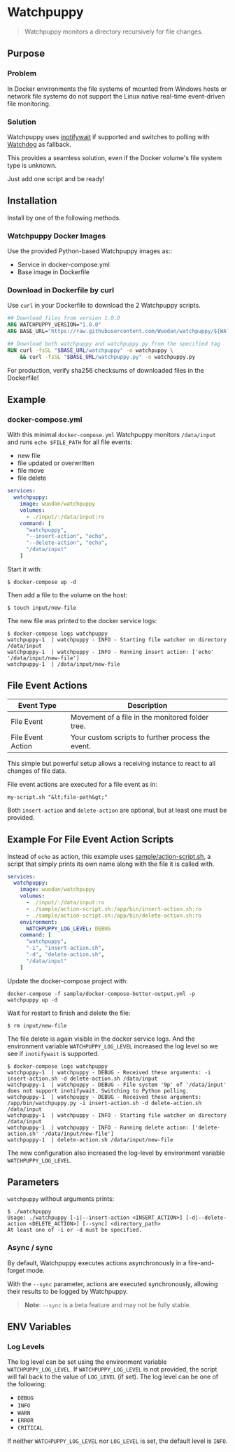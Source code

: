Watchpuppy
==========

> Watchpuppy monitors a directory recursively for file changes.

## Purpose

### Problem

In Docker environments the file systems of mounted from Windows hosts or network file systems do not support
the Linux native real-time event-driven file monitoring.

### Solution

Watchpuppy uses [inotifywait](https://github.com/inotify-tools/inotify-tools/wiki#inotifywait) if supported and
switches to polling with [Watchdog](https://github.com/gorakhargosh/watchdog) as fallback.

This provides a seamless solution, even if the Docker volume's file system type is unknown.

Just add one script and be ready!

## Installation

Install by one of the following methods.

### Watchpuppy Docker Images

Use the provided Python-based Watchpuppy images as::

- Service in docker-compose.yml
- Base image in Dockerfile

### Download in Dockerfile by curl

Use `curl` in your Dockerfile to download the 2 Watchpuppy scripts.

```dockerfile
## Download files from version 1.0.0
ARG WATCHPUPPY_VERSION="1.0.0"
ARG BASE_URL="https://raw.githubusercontent.com/Wuodan/watchpuppy/${WATCHPUPPY_VERSION}"

## Download both watchpuppy and watchpuppy.py from the specified tag
RUN curl -fsSL "$BASE_URL/watchpuppy" -o watchpuppy \
    && curl -fsSL "$BASE_URL/watchpuppy.py" -o watchpuppy.py
```

For production, verify sha256 checksums of downloaded files in the Dockerfile!

## Example

### docker-compose.yml

With this minimal `docker-compose.yml` Watchpuppy monitors `/data/input` and runs `echo $FILE_PATH` for all file events:

- new file
- file updated or overwritten
- file move
- file delete

```docker-compose.yml
services:
  watchpuppy:
    image: wuodan/watchpuppy
    volumes:
      - ./input/:/data/input:ro
    command: [
      "watchpuppy",
      "--insert-action", "echo",
      "--delete-action", "echo",
      "/data/input"
    ]
```

Start it with:

```shell
$ docker-compose up -d
```

Then add a file to the volume on the host:

```shell
$ touch input/new-file
```

The new file was printed to the docker service logs:

```shell
$ docker-compose logs watchpuppy
watchpuppy-1  | watchpuppy - INFO - Starting file watcher on directory /data/input
watchpuppy-1  | watchpuppy - INFO - Running insert action: ['echo' '/data/input/new-file']
watchpuppy-1  | /data/input/new-file
```

## File Event Actions

| **Event Type**    | **Description**                                   |
|-------------------|---------------------------------------------------|
| File Event        | Movement of a file in the monitored folder tree.  |
| File Event Action | Your custom scripts to further process the event. |

This simple but powerful setup allows a receiving instance to react to all changes of file data.

File event actions are executed for a file event as in:

```shell
my-script.sh "&lt;file-path&gt;"
```

Both `insert-action` and `delete-action` are optional, but at least one must be provided.

## Example For File Event Action Scripts

Instead of `echo` as action, this example uses [sample/action-script.sh](sample/action-script.sh), 
a script that simply prints its own name along with the file it is called with.

```docker-compose.yml
services:
  watchpuppy:
    image: wuodan/watchpuppy
    volumes:
      - ./input/:/data/input:ro
      - ./sample/action-script.sh:/app/bin/insert-action.sh:ro
      - ./sample/action-script.sh:/app/bin/delete-action.sh:ro
    environment:
      WATCHPUPPY_LOG_LEVEL: DEBUG
    command: [
      "watchpuppy",
      "-i", "insert-action.sh",
      "-d", "delete-action.sh",
      "/data/input"
    ]
```

Update the docker-compose project with:

```shell
docker-compose -f sample/docker-compose-better-output.yml -p watchpuppy up -d
```

Wait for restart to finish and delete the file:

```shell
$ rm input/new-file
```

The file delete is again visible in the docker service logs.
And the environment variable `WATCHPUPPY_LOG_LEVEL` increased the log level so we see if `inotifywait` is supported.

```shell
$ docker-compose logs watchpuppy
watchpuppy-1  | watchpuppy - DEBUG - Received these arguments: -i insert-action.sh -d delete-action.sh /data/input
watchpuppy-1  | watchpuppy - DEBUG - File system '9p' of '/data/input' does not support inotifywait. Switching to Python polling.
watchpuppy-1  | watchpuppy - DEBUG - Received these arguments: /app/bin/watchpuppy.py -i insert-action.sh -d delete-action.sh /data/input
watchpuppy-1  | watchpuppy - INFO - Starting file watcher on directory /data/input
watchpuppy-1  | watchpuppy - INFO - Running delete action: ['delete-action.sh' '/data/input/new-file']
watchpuppy-1  | delete-action.sh /data/input/new-file
```

The new configuration also increased the log-level by environment variable `WATCHPUPPY_LOG_LEVEL`.

## Parameters

`watchpuppy` without arguments prints:

```shell
$ ./watchpuppy
Usage: ./watchpuppy [-i|--insert-action <INSERT_ACTION>] [-d|--delete-action <DELETE_ACTION>] [--sync] <directory_path>
At least one of -i or -d must be specified.
```

### Async / sync

By default, Watchpuppy executes actions asynchronously in a fire-and-forget mode.

With the `--sync` parameter, actions are executed synchronously, allowing their results to be logged by Watchpuppy.
> **Note**: `--sync` is a beta feature and may not be fully stable.

## ENV Variables

### Log Levels

The log level can be set using the environment variable `WATCHPUPPY_LOG_LEVEL`.
If `WATCHPUPPY_LOG_LEVEL` is not provided, the script will fall back to the value of `LOG_LEVEL` (if set). The log level
can be one of the following:

- `DEBUG`
- `INFO`
- `WARN`
- `ERROR`
- `CRITICAL`

If neither `WATCHPUPPY_LOG_LEVEL` nor `LOG_LEVEL` is set, the default level is `INFO`.
